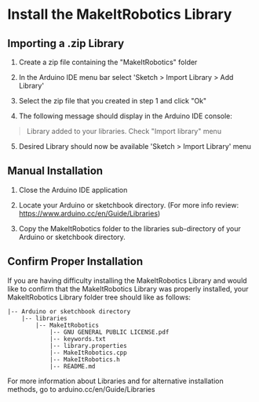 
# Install the MakeItRobotics Library

## Importing a .zip Library

1. Create a zip file containing the "MakeItRobotics" folder

2. In the Arduino IDE menu bar select 'Sketch > Import Library > Add Library'

3. Select the zip file that you created in step 1 and click "Ok"

4. The following message should display in the Arduino IDE console:
> Library added to your libraries. Check "Import library" menu

5. Desired Library should now be available 'Sketch > Import Library' menu

## Manual Installation ##

1. Close the Arduino IDE application

2. Locate your Arduino or sketchbook directory. (For more info review: https://www.arduino.cc/en/Guide/Libraries)

2. Copy the MakeItRobotics folder to the libraries sub-directory of your Arduino or sketchbook directory.

## Confirm Proper Installation

If you are having difficulty installing the MakeItRobotics Library and would like to confirm that the MakeItRobotics Library was properly installed, your MakeItRobotics Library folder tree should like as follows:

    |-- Arduino or sketchbook directory
        |-- libraries
            |-- MakeItRobotics
                |-- GNU GENERAL PUBLIC LICENSE.pdf
                |-- keywords.txt
                |-- library.properties
                |-- MakeItRobotics.cpp
                |-- MakeItRobotics.h
                |-- README.md

For more information about Libraries and for alternative installation methods, go to arduino.cc/en/Guide/Libraries



